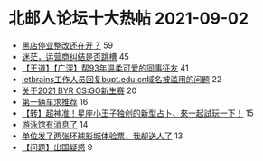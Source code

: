 # 北邮人论坛十大热帖 2021-09-02

- [黑店停业整改还在开？](https://bbs.byr.cn/article/Talking/6273459) 59
- [迷茫，运营商纠结是否跳槽](https://bbs.byr.cn/article/WorkLife/1172742) 45
- [【王道】【广深】帮93年温柔可爱的同事征友](https://bbs.byr.cn/article/Friends/2003555) 41
- [jetbrains工作人员回复bupt.edu.cn域名被滥用的问题](https://bbs.byr.cn/article/Picture/3297910) 22
- [关于2021 BYR CS:GO新生赛](https://bbs.byr.cn/article/CStrike/95820) 20
- [第一辆车求推荐](https://bbs.byr.cn/article/AutoMotor/128887) 16
- [【转】超神准！星座小王子独创的新型占卜、來一起試玩一下！](https://bbs.byr.cn/article/Constellations/326533) 15
- [游泳馆有消息了](https://bbs.byr.cn/article/Swim/129755) 14
- [单位发了两张环球影城体验票，我却送人了](https://bbs.byr.cn/article/Feeling/3176807) 13
- [【问题】出国疑惑](https://bbs.byr.cn/article/GoAbroad/379402) 9


